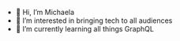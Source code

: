 - 👋 Hi, I’m Michaela
- 👀 I’m interested in bringing tech to all audiences
- 🌱 I’m currently learning all things GraphQL


<!---
michaelajsc/michaelajsc is a ✨ special ✨ repository because its `README.md` (this file) appears on your GitHub profile.
You can click the Preview link to take a look at your changes.
--->
